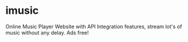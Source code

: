 # imusic
Online Music Player Website with API Integration features, stream lot's of music without any delay. Ads free!
